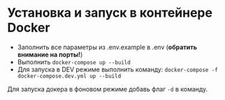 # Установка и запуск в контейнере Docker
* Заполнить все параметры из .env.example в .env (**обратить внимание на порты!**)
* Выполнить `docker-compose up --build`
* Для запуска в DEV режиме выполнить команду:
`docker-compose -f docker-compose.dev.yml up --build`

Для запуска докера в фоновом режиме добавь флаг `-d` в команду.
